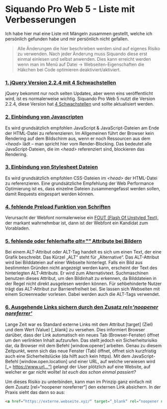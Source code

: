 # Siquando Pro Web 5 - Liste mit Verbesserungen

Ich habe hier mal eine Liste mit Mängeln zusammen gestellt, welche ich persönlich gefunden habe und mir persönlich nicht
gefallen.

> Alle Änderungen die hier beschrieben werden sind auf eigenes Risiko zu verwenden. Nach jeder Änderung muss Siquando diese erst einmal einlesen und selbst anwenden.
> Dies kann erreicht werden wenn man im Menü auf Datei -> Webseiten-Eigenschaften die Häkchen bei Code optimieren deaktiviert/aktiviert.

### [1. jQuery Version 2.2.4 mit 4 Schwachstellen](1.jQuery)

jQuery bekommt nur noch selten Updates, aber wenn eins veröffentlicht wird, ist es normalerweise wichtig. Siquando Pro
Web 5 nutzt die Version 2.2.4, diese Version hat [4 Schwachstellen](https://snyk.io/test/npm/jquery/2.2.4) und sollte
aktualisiert werden.

### [2. Einbindung von Javascripten](2.js.files)

Es wird grundsätzlich empfohlen JavaScript & JavaScript-Dateien am Ende der HTML-Datei zu referenzieren. Im Allgemeinen
führt der Browser kein Rendering auf dem Bildschirm aus, wenn er noch Ressourcen aus dem _&lt;head&gt;_ lädt – man
spricht hier vom Render-Blocking. Das bedeutet alle JavaScript-Dateien, die im _&lt;head&gt;_ referenziert sind,
blockieren das Rendering.

### [3. Einbindung von Stylesheet Dateien](3.css.files)

Es wird grundsätzlich empfohlen CSS-Dateien im _&lt;head&gt;_ der HTML-Datei zu referenzieren. Eine grundsätzliche
Empfehlung der Web Performance Optimierung ist es, dass einzelne Dateien zusammengefasst werden sollen, damit Requests
eingespart werden können.

### [4. fehlende Preload Funktion von Schriften](4.preload.fonts)

Verursacht der Webfont normalerweise ein [FOUT (Flash Of Unstyled Text)](https://kulturbanause.de/faq/fout/ "kulturnanause.de"), der
markant wahrnehmbar ist, dann ist der Webfont ein Kandidat zum Vorabladen.

### [5. fehlende oder fehlerhafte _alt=""_ Attribute bei Bildern](5.alt.attribute.images)

Bei einem ALT-Attribut oder ALT-Tag handelt es sich um einen Text, der eine Grafik beschreibt. Das Kürzel „ALT“ steht
für „Alternative“. Das ALT-Attribut wird bei Bilddateien auf einer Webseite hinterlegt. Falls ein Bild aus bestimmten
Gründen nicht angezeigt werden kann, erscheint der Text des hinterlegten ALT-Attributs. Er wird zum Alternativtext.
Suchmaschinen benutzen dieses Attribut, um den Bildinhalt zu erkennen, da Bilddateien in der Regel nicht direkt
ausgelesen werden können. Für sehbehinderte Nutzer trägt das ALT-Attribut zur Barrierefreiheit bei. Sie lassen sich
Webseiten mit einem Screenreader vorlesen. Dabei werden auch die ALT-Tags verwendet.

### [6. Ausgehende Links sichern durch den Zusatz _rel='noopener noreferrer'_](6.rel.attribute.externallinks)

Lange Zeit war es Standard externe Links mit dem Attribut [target] (Ziel) und dem Wert (Value) [_blank] zu versehen. Dies informiert Browser darüber, dass der Link automatisch ein neues Tab (Browser-Fenster) öffnet um den verlinkten Inhalt aufzurufen. Das stellt jedoch ein Sicherheitsrisiko dar, da Browser mit dem Befehl [window.opener] arbeiten. Genau zu diesem Zeitpunkt, wenn sich das neue Fenster (Tab) öffnet, öffnet sich kurzfristig auch eine Sicherheitslücke (da hilft auch kein https). Mit dem JavaScript-Befehl [window.open.location] und einer URL, auf welche verwiesen wird [„= https://www.url…“] gelangt der User plötzlich auf eine Website, auf welcher er gar nicht wollte! *Ist euch das schon einmal passiert?*

Um dieses Risiko zu unterbinden, kann man im Prinzip ganz einfach mit dem Zusatz [rel=“noopener noreferrer“] den externen Link absichern. In der Praxis sieht das dann so aus:
```html
<a href=“https://externe.webseite.xyz/“ target=“_blank“ rel=“noopener noreferrer“>externe.webseite.xyz</a>
```

